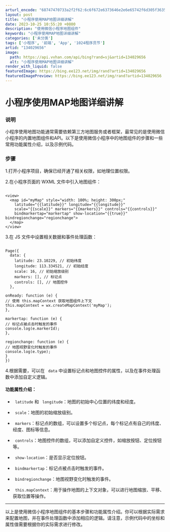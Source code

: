 ```yaml
---
arturl_encode: "68747470733a2f2f62:6c6f672e6373646e2e6e65742f6d305f36353230393437342f:61727469636c652f64657461696c732f313334303239363536"
layout: post
title: "小程序使用MAP地图详细讲解"
date: 2023-10-25 10:55:20 +0800
description: "使用微信小程序地图组件"
keywords: "小程序使用MAP地图详细讲解"
categories: ['未分类']
tags: ['小程序', '前端', 'App', '1024程序员节']
artid: "134029656"
image:
  path: https://api.vvhan.com/api/bing?rand=sj&artid=134029656
  alt: "小程序使用MAP地图详细讲解"
render_with_liquid: false
featuredImage: https://bing.ee123.net/img/rand?artid=134029656
featuredImagePreview: https://bing.ee123.net/img/rand?artid=134029656
---
```


# 小程序使用MAP地图详细讲解

### 说明

小程序使用地图功能通常需要依赖第三方地图服务或者框架，最常见的是使用微信小程序的内置地图组件和API。以下是使用微信小程序中的地图组件的步骤和一些常用功能属性介绍，以及示例代码。

### 步骤

1.打开小程序项目，确保已经开通了相关权限，如地理位置权限。

2.在小程序页面的 WXML 文件中引入地图组件：

```

<view>
  <map id="myMap" style="width: 100%; height: 300px;" 
    latitude="{{latitude}}" longitude="{{longitude}}"
    scale="{{scale}}" markers="{{markers}}" controls="{{controls}}" 
    bindmarkertap="markertap" show-location="{{true}}" bindregionchange="regionchange">
  </map>
</view>
```

3.在 JS 文件中设置相关数据和事件处理函数：

```

Page({
  data: {
    latitude: 23.10229, // 初始纬度
    longitude: 113.334521, // 初始经度
    scale: 16, // 初始缩放级别
    markers: [], // 标记点
    controls: [], // 地图控件
  },

onReady: function (e) {
// 使用 this.mapContext 获取地图组件上下文
this.mapContext = wx.createMapContext('myMap');
},

markertap: function (e) {
// 标记点被点击时触发的事件
console.log(e.markerId);
},

regionchange: function (e) {
// 地图视野变化时触发的事件
console.log(e.type);
}
})
```

4.根据需要，可以在 ` 
data
` 中设置标记点和地图控件的属性，以及在事件处理函数中添加自定义逻辑。

#### 功能属性介绍：

- ` 
latitude
` 和 ` 
longitude
`：地图的初始中心位置的纬度和经度。

- ` 
scale
`：地图的初始缩放级别。

- ` 
markers
`：标记点的数组，可以设置多个标记点，每个标记点有自己的纬度、经度、图标等信息。

- ` 
controls
`：地图控件的数组，可以添加自定义控件，如缩放按钮、定位按钮等。

- ` 
show-location
`：是否显示定位按钮。

- ` 
bindmarkertap
`：标记点被点击时触发的事件。

- ` 
bindregionchange
`：地图视野变化时触发的事件。

- ` 
this.mapContext
`：用于操作地图的上下文对象，可以进行地图缩放、平移、获取位置等操作。

---

以上是使用微信小程序地图组件的基本步骤和功能属性介绍。你可以根据实际需求来配置地图，并在事件处理函数中添加相应的逻辑。请注意，示例代码中的坐标和属性值需要根据你的实际需求进行修改。
